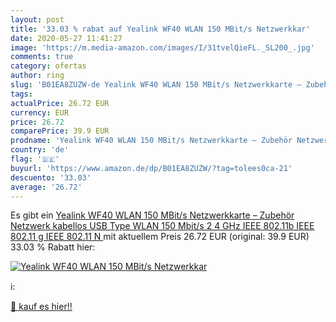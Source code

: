 ```yaml
---
layout: post
title: '33.03 % rabat auf Yealink WF40 WLAN 150 MBit/s Netzwerkkar'
date: 2020-05-27 11:41:27
image: 'https://m.media-amazon.com/images/I/31tvelQieFL._SL200_.jpg'
comments: true
category: ofertas
author: ring
slug: 'B01EA8ZUZW-de Yealink WF40 WLAN 150 MBit/s Netzwerkkarte – Zubehör...'
tags: 
actualPrice: 26.72 EUR
currency: EUR
price: 26.72
comparePrice: 39.9 EUR
prodname: 'Yealink WF40 WLAN 150 MBit/s Netzwerkkarte – Zubehör Netzwerk  kabellos  USB Type  WLAN  150 Mbit/s  2 4 GHz  IEEE 802.11b  IEEE 802.11 g  IEEE 802.11 N '
country: 'de'
flag: '🇩🇪'
buyurl: 'https://www.amazon.de/dp/B01EA8ZUZW/?tag=tolees0ca-21'
descuento: '33.03'
average: '26.72'
---
```


Es gibt ein [Yealink WF40 WLAN 150 MBit/s Netzwerkkarte – Zubehör Netzwerk  kabellos  USB Type  WLAN  150 Mbit/s  2 4 GHz  IEEE 802.11b  IEEE 802.11 g  IEEE 802.11 N ](https://www.amazon.de/dp/B01EA8ZUZW/?tag=tolees0ca-21) mit aktuellem Preis 26.72 EUR (original: 39.9 EUR) 33.03 % Rabatt hier:

[![Yealink WF40 WLAN 150 MBit/s Netzwerkkar](https://m.media-amazon.com/images/I/31tvelQieFL._SL200_.jpg)](https://www.amazon.de/dp/B01EA8ZUZW/?tag=tolees0ca-21)

ℹ️:


[🛒 kauf es hier!!](https://www.amazon.de/dp/B01EA8ZUZW/?tag=tolees0ca-21)
